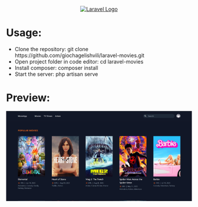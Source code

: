 <p align="center"><a href="https://laravel.com" target="_blank"><img src="https://raw.githubusercontent.com/laravel/art/master/logo-lockup/5%20SVG/2%20CMYK/1%20Full%20Color/laravel-logolockup-cmyk-red.svg" width="400" alt="Laravel Logo"></a></p>

<h1>Usage: </h1>
<ul>
    <li>
        Clone the repository: git clone https://github.com/giochagelishvili/laravel-movies.git
    </li>
    <li>
        Open project folder in code editor: cd laravel-movies
    </li>
    <li>
        Install composer: composer install
    </li>
    <li>
        Start the server: php artisan serve
    </li>
</ul>

<h1>Preview: </h1>

![Screenshot](readme-img/index.webp)
